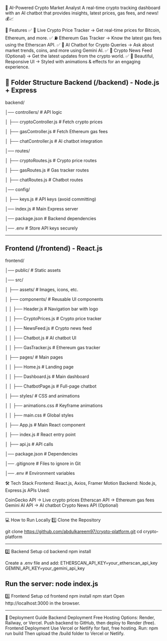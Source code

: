 🚀 AI-Powered Crypto Market Analyst
A real-time crypto tracking dashboard with an AI chatbot that provides insights, latest prices, gas fees, and news! 💰📈

📌 Features
✅ 🔹 Live Crypto Price Tracker → Get real-time prices for Bitcoin, Ethereum, and more.
✅ ⛽ Ethereum Gas Tracker → Know the latest gas fees using the Etherscan API.
✅ 🤖 AI Chatbot for Crypto Queries → Ask about market trends, coins, and more using Gemini AI.
✅ 📰 Crypto News Feed (Optional) → Get the latest updates from the crypto world.
✅ 🎨 Beautiful, Responsive UI → Styled with animations & effects for an engaging experience.

📂 Folder Structure
Backend (/backend) - Node.js + Express
----------------------------------------
backend/


│── controllers/       # API logic

│   ├── cryptoController.js   # Fetch crypto prices

│   ├── gasController.js      # Fetch Ethereum gas fees

│   ├── chatController.js     # AI chatbot integration

│── routes/          

│   ├── cryptoRoutes.js       # Crypto price routes

│   ├── gasRoutes.js          # Gas tracker routes

│   ├── chatRoutes.js         # Chatbot routes

│── config/          

│   ├── keys.js               # API keys (avoid committing)

│── index.js           # Main Express server

│── package.json       # Backend dependencies

│── .env              # Store API keys securely

-----------------------------------------------------------
Frontend (/frontend) - React.js
-------------------------------------

frontend/


│── public/               # Static assets

│── src/

│   ├── assets/           # Images, icons, etc.

│   ├── components/       # Reusable UI components

│   │   ├── Header.js         # Navigation bar with logo

│   │   ├── CryptoPrices.js   # Crypto price tracker

│   │   ├── NewsFeed.js       # Crypto news feed

│   │   ├── Chatbot.js        # AI chatbot UI

│   │   ├── GasTracker.js     # Ethereum gas tracker

│   ├── pages/           # Main pages

│   │   ├── Home.js           # Landing page

│   │   ├── Dashboard.js      # Main dashboard

│   │   ├── ChatbotPage.js    # Full-page chatbot

│   ├── styles/           # CSS and animations

│   │   ├── animations.css    # Keyframe animations

│   │   ├── main.css          # Global styles

│   ├── App.js             # Main React component

│   ├── index.js           # React entry point

│   ├── api.js             # API calls

│── package.json          # Dependencies

│── .gitignore            # Files to ignore in Git

│── .env                  # Environment variables

🛠️ Tech Stack
Frontend: React.js, Axios, Framer Motion
Backend: Node.js, Express.js
APIs Used:

CoinGecko API → Live crypto prices
Etherscan API → Ethereum gas fees
Gemini AI API → AI chatbot
Crypto News API (Optional)

------------------------------------------------
💻 How to Run Locally
1️⃣ Clone the Repository

git clone https://github.com/abdulkareem97/crypto-platform.git
cd crypto-platform

------------------------------------------
2️⃣ Backend Setup
        cd backend
        npm install

Create a .env file and add:
    ETHERSCAN_API_KEY=your_etherscan_api_key
    GEMINI_API_KEY=your_gemini_api_key

Run the server:
    node index.js
----------------------------------------------------
3️⃣ Frontend Setup
        cd frontend
        npm install
        npm start
Open http://localhost:3000 in the browser.

--------------------------------------------------

🚀 Deployment Guide
Backend Deployment
Free Hosting Options: Render, Railway, or Vercel.
Push backend to GitHub, then deploy to Render (free).
Frontend Deployment
Use Vercel or Netlify for fast, free hosting.
Run:
    npm run build
Then upload the /build folder to Vercel or Netlify.


